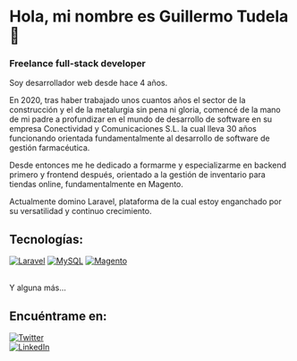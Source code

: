 # Hola, mi nombre es Guillermo Tudela 👋
### Freelance full-stack developer

Soy desarrollador web desde hace 4 años.

En 2020, tras haber trabajado unos cuantos años el sector de la construcción y el de la metalurgia sin pena ni gloria, comencé de la mano de mi padre a profundizar en el mundo de desarrollo de software en su empresa Conectividad y Comunicaciones S.L. la cual lleva 30 años funcionando orientada fundamentalmente al desarrollo de software de gestión farmacéutica.

Desde entonces me he dedicado a formarme y especializarme en backend primero y frontend después, orientado a la gestión de inventario para tiendas online, fundamentalmente en Magento.

Actualmente domino Laravel, plataforma de la cual estoy enganchado por su versatilidad y continuo crecimiento.

## Tecnologías:
[![Laravel](https://img.shields.io/badge/laravel-grey?style=for-the-badge&logo=laravel)]()
[![MySQL](https://img.shields.io/badge/mysql-grey?style=for-the-badge&logo=mysql)]()
[![Magento](https://img.shields.io/badge/magento-grey?style=for-the-badge&logo=magento)]()

</br>
Y alguna más...

## Encuéntrame en:

[![Twitter](https://img.shields.io/badge/Twitter-@guillotkd-1DA1F2?style=for-the-badge&logo=twitter&logoColor=white&labelColor=101010)](https://twitter.com/guillotkd)
</br>
[![LinkedIn](https://img.shields.io/badge/LinkedIn-Guillermo_Tudela-0077B5?style=for-the-badge&logo=linkedin&logoColor=white&labelColor=101010)](www.linkedin.com/in/guillermo-tudela)

